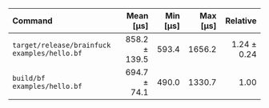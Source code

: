 | Command | Mean [µs] | Min [µs] | Max [µs] | Relative |
|:---|---:|---:|---:|---:|
| `target/release/brainfuck examples/hello.bf` | 858.2 ± 139.5 | 593.4 | 1656.2 | 1.24 ± 0.24 |
| `build/bf examples/hello.bf` | 694.7 ± 74.1 | 490.0 | 1330.7 | 1.00 |
